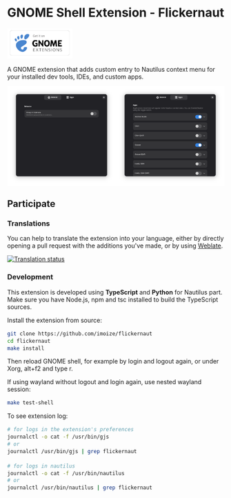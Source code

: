 # GNOME Shell Extension - Flickernaut

[<img src="assets/get_it_on_gnome_extensions.png" height="70">](https://extensions.gnome.org/extension/8101/flickernaut/)

A GNOME extension that adds custom entry to Nautilus context menu for your installed dev tools, IDEs, and custom apps.

<div style="display: flex; flex-wrap: wrap; justify-content: space-between;">
    <img src="assets/preview1.png" alt="Flickernaut Preview" style="max-width: 50%;" />
    <img src="assets/preview2.png" alt="Flickernaut Preview" style="max-width: 50%;" />
</div>

## Participate

### Translations

You can help to translate the extension into your language, either by directly opening a pull request with the additions you've made, or by using [Weblate](https://hosted.weblate.org/engage/flickernaut).

[![Translation status](https://hosted.weblate.org/widget/flickernaut/multi-auto.svg)](https://hosted.weblate.org/engage/flickernaut/)

### Development

This extension is developed using **TypeScript** and **Python** for Nautilus part. Make sure you have Node.js, npm and tsc installed to build the TypeScript sources.

Install the extension from source:

```bash
git clone https://github.com/imoize/flickernaut
cd flickernaut
make install
```

Then reload GNOME shell, for example by login and logout again, or under Xorg, alt+f2 and type r.

If using wayland without logout and login again, use nested wayland session:

```bash
make test-shell
```

To see extension log:

```bash
# for logs in the extension's preferences
journalctl -o cat -f /usr/bin/gjs
# or
journalctl /usr/bin/gjs | grep flickernaut

# for logs in nautilus
journalctl -o cat -f /usr/bin/nautilus
# or
journalctl /usr/bin/nautilus | grep flickernaut
```

